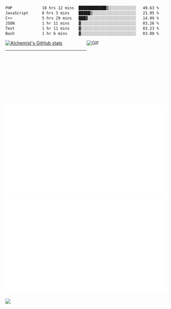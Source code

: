 <!--START_SECTION:waka-->

```text
PHP             18 hrs 12 mins  ████████████▒░░░░░░░░░░░░   49.63 %
JavaScript      8 hrs 3 mins    █████▒░░░░░░░░░░░░░░░░░░░   21.95 %
C++             5 hrs 29 mins   ███▓░░░░░░░░░░░░░░░░░░░░░   14.99 %
JSON            1 hr 11 mins    ▓░░░░░░░░░░░░░░░░░░░░░░░░   03.26 %
Text            1 hr 11 mins    ▓░░░░░░░░░░░░░░░░░░░░░░░░   03.23 %
Bash            1 hr 6 mins     ▓░░░░░░░░░░░░░░░░░░░░░░░░   03.00 %
```

<!--END_SECTION:waka-->

[![Alchemist's GitHub stats](https://github-readme-stats.vercel.app/api?username=DrMaxis&show_icons=true&theme=outrun&count_private=true)](#)
<img align="right" alt="GIF" src="https://user-images.githubusercontent.com/5355808/139111924-210cc6fa-9fb1-4dac-929d-6324a5836a92.gif" width="250" height="200" />
<hr />

![](https://raw.githubusercontent.com/DrMaxis/github-stats-transparent/output/generated/overview.svg)
![](https://raw.githubusercontent.com/DrMaxis/github-stats-transparent/output/generated/languages.svg)

 
<a href="https://count.getloli.com/"><img src="https://count.getloli.com/get/@:maxis-the-alchemist?theme=rule34"></a>
<!-- https://count.getloli.com/get/@alchemist?theme=rule34 -->
<br>
